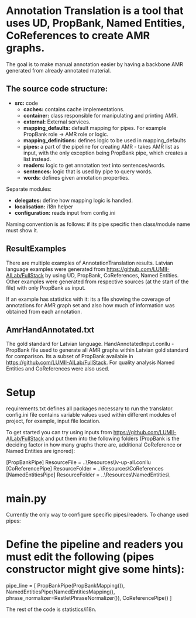 # Annotation Translation is a tool that uses UD, PropBank, Named Entities, CoReferences to create AMR graphs.

The goal is to make manual annotation easier by having a backbone AMR generated from already annotated material.

## The source code structure:

- **src:** code
  - **caches:** contains cache implementations.
  - **container:** class responsible for manipulating and printing AMR.
  - **external:** External services.
  - **mapping_defaults:** default mapping for pipes. For example PropBank role -> AMR role or logic.
  - **mapping_definitions:** defines logic to be used in mapping_defaults
  - **pipes:** a part of the pipeline for creating AMR - takes AMR list as input, with the only exception being PropBank pipe, which creates a list instead.
  - **readers:** logic to get annotation text into sentences/words.
  - **sentences:** logic that is used by pipe to query words.
  - **words:** defines given annotation properties.

Separate modules:
- **delegates:** define how mapping logic is handled.
- **localisation:** i18n helper
- **configuration:** reads input from config.ini

Naming convention is as follows: if its pipe specific then class/module name must show it.


## ResultExamples

There are multiple examples of AnnotationTranslation results.
Latvian language examples were generated from https://github.com/LUMII-AILab/FullStack by using UD, PropBank, CoReferences, Named Entities.
Other examples were generated from respective sources (at the start of the file) with only PropBank as input.

If an example has statistics with it: its a file showing the coverage of annotations for AMR graph set and also how
much of information was obtained from each annotation.

## AmrHandAnnotated.txt

The gold standard for Latvian language.
HandAnnotatedInput.conllu - PropBank file used to generate all AMR graphs within Latvian gold standard for comparison.
Its a subset of PropBank available in https://github.com/LUMII-AILab/FullStack. For quality analysis Named Entities and CoReferences were also used.


# Setup

requirements.txt defines all packages necessary to run the translator.
config.ini file contains variable values used within different modules of project, for example, input file location.

To get started you can try using inputs from https://github.com/LUMII-AILab/FullStack
and put them into the following folders (PropBank is the deciding factor in how many graphs there are, additional CoReference or Named Entities are ignored):

[PropBankPipe]
ResourceFile = ..\Resources\lv-up-all.conllu
[CoReferencePipe]
ResourceFolder = ..\Resources\CoReferences\
[NamedEntitiesPipe]
ResourceFolder = ..\Resources\NamedEntities\


# main.py

Currently the only way to configure specific pipes/readers.
To change used pipes:
# Define the pipeline and readers you must edit the following (pipes constructor might give some hints):

pipe_line = [
    PropBankPipe(PropBankMapping()),
    NamedEntitiesPipe(NamedEntitiesMapping(), phrase_normalizer=RestletPhraseNormalizer()),
    CoReferencePipe()
]

The rest of the code is statistics/i18n.
